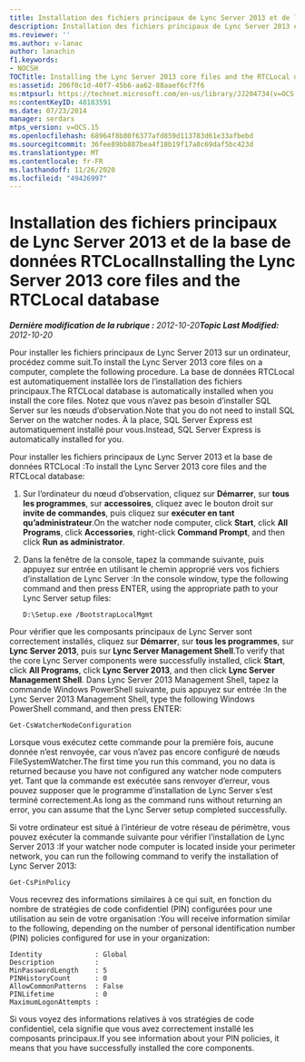 ```yaml
---
title: Installation des fichiers principaux de Lync Server 2013 et de la base de données RTCLocal
description: Installation des fichiers principaux de Lync Server 2013 et de la base de données RTCLocal.
ms.reviewer: ''
ms.author: v-lanac
author: lanachin
f1.keywords:
- NOCSH
TOCTitle: Installing the Lync Server 2013 core files and the RTCLocal database
ms:assetid: 206f0c1d-40f7-45b6-aa62-88aaef6cf7f6
ms:mtpsurl: https://technet.microsoft.com/en-us/library/JJ204734(v=OCS.15)
ms:contentKeyID: 48183591
ms.date: 07/23/2014
manager: serdars
mtps_version: v=OCS.15
ms.openlocfilehash: 68964f8b80f6377afd859d113783d61e33afbebd
ms.sourcegitcommit: 36fee89bb887bea4f18b19f17a8c69daf5bc423d
ms.translationtype: MT
ms.contentlocale: fr-FR
ms.lasthandoff: 11/26/2020
ms.locfileid: "49426997"
---
```

# <a name="installing-the-lync-server-2013-core-files-and-the-rtclocal-database"></a><span data-ttu-id="1de05-103">Installation des fichiers principaux de Lync Server 2013 et de la base de données RTCLocal</span><span class="sxs-lookup"><span data-stu-id="1de05-103">Installing the Lync Server 2013 core files and the RTCLocal database</span></span>

<div data-xmlns="http://www.w3.org/1999/xhtml">

<div class="topic" data-xmlns="http://www.w3.org/1999/xhtml" data-msxsl="urn:schemas-microsoft-com:xslt" data-cs="https://msdn.microsoft.com/">

<div data-asp="https://msdn2.microsoft.com/asp">



</div>

<div id="mainSection">

<div id="mainBody"><span data-ttu-id="1de05-104">

<span> </span></span><span class="sxs-lookup"><span data-stu-id="1de05-104">

<span> </span></span></span>

<span data-ttu-id="1de05-105">_**Dernière modification de la rubrique :** 2012-10-20_</span><span class="sxs-lookup"><span data-stu-id="1de05-105">_**Topic Last Modified:** 2012-10-20_</span></span>

<span data-ttu-id="1de05-106">Pour installer les fichiers principaux de Lync Server 2013 sur un ordinateur, procédez comme suit.</span><span class="sxs-lookup"><span data-stu-id="1de05-106">To install the Lync Server 2013 core files on a computer, complete the following procedure.</span></span> <span data-ttu-id="1de05-107">La base de données RTCLocal est automatiquement installée lors de l’installation des fichiers principaux.</span><span class="sxs-lookup"><span data-stu-id="1de05-107">The RTCLocal database is automatically installed when you install the core files.</span></span> <span data-ttu-id="1de05-108">Notez que vous n’avez pas besoin d’installer SQL Server sur les nœuds d’observation.</span><span class="sxs-lookup"><span data-stu-id="1de05-108">Note that you do not need to install SQL Server on the watcher nodes.</span></span> <span data-ttu-id="1de05-109">À la place, SQL Server Express est automatiquement installé pour vous.</span><span class="sxs-lookup"><span data-stu-id="1de05-109">Instead, SQL Server Express is automatically installed for you.</span></span>

<span data-ttu-id="1de05-110">Pour installer les fichiers principaux de Lync Server 2013 et la base de données RTCLocal :</span><span class="sxs-lookup"><span data-stu-id="1de05-110">To install the Lync Server 2013 core files and the RTCLocal database:</span></span>

1.  <span data-ttu-id="1de05-111">Sur l’ordinateur du nœud d’observation, cliquez sur **Démarrer**, sur **tous les programmes**, sur **accessoires**, cliquez avec le bouton droit sur **invite de commandes**, puis cliquez sur **exécuter en tant qu’administrateur**.</span><span class="sxs-lookup"><span data-stu-id="1de05-111">On the watcher node computer, click **Start**, click **All Programs**, click **Accessories**, right-click **Command Prompt**, and then click **Run as administrator**.</span></span>

2.  <span data-ttu-id="1de05-112">Dans la fenêtre de la console, tapez la commande suivante, puis appuyez sur entrée en utilisant le chemin approprié vers vos fichiers d’installation de Lync Server :</span><span class="sxs-lookup"><span data-stu-id="1de05-112">In the console window, type the following command and then press ENTER, using the appropriate path to your Lync Server setup files:</span></span>
    
        D:\Setup.exe /BootstrapLocalMgmt

<span data-ttu-id="1de05-113">Pour vérifier que les composants principaux de Lync Server sont correctement installés, cliquez sur **Démarrer**, sur **tous les programmes**, sur **Lync Server 2013**, puis sur **Lync Server Management Shell**.</span><span class="sxs-lookup"><span data-stu-id="1de05-113">To verify that the core Lync Server components were successfully installed, click **Start**, click **All Programs**, click **Lync Server 2013**, and then click **Lync Server Management Shell**.</span></span> <span data-ttu-id="1de05-114">Dans Lync Server 2013 Management Shell, tapez la commande Windows PowerShell suivante, puis appuyez sur entrée :</span><span class="sxs-lookup"><span data-stu-id="1de05-114">In the Lync Server 2013 Management Shell, type the following Windows PowerShell command, and then press ENTER:</span></span>

    Get-CsWatcherNodeConfiguration

<span data-ttu-id="1de05-115">Lorsque vous exécutez cette commande pour la première fois, aucune donnée n’est renvoyée, car vous n’avez pas encore configuré de nœuds FileSystemWatcher.</span><span class="sxs-lookup"><span data-stu-id="1de05-115">The first time you run this command, you no data is returned because you have not configured any watcher node computers yet.</span></span> <span data-ttu-id="1de05-116">Tant que la commande est exécutée sans renvoyer d’erreur, vous pouvez supposer que le programme d’installation de Lync Server s’est terminé correctement.</span><span class="sxs-lookup"><span data-stu-id="1de05-116">As long as the command runs without returning an error, you can assume that the Lync Server setup completed successfully.</span></span>

<span data-ttu-id="1de05-117">Si votre ordinateur est situé à l’intérieur de votre réseau de périmètre, vous pouvez exécuter la commande suivante pour vérifier l’installation de Lync Server 2013 :</span><span class="sxs-lookup"><span data-stu-id="1de05-117">If your watcher node computer is located inside your perimeter network, you can run the following command to verify the installation of Lync Server 2013:</span></span>

    Get-CsPinPolicy

<span data-ttu-id="1de05-118">Vous recevrez des informations similaires à ce qui suit, en fonction du nombre de stratégies de code confidentiel (PIN) configurées pour une utilisation au sein de votre organisation :</span><span class="sxs-lookup"><span data-stu-id="1de05-118">You will receive information similar to the following, depending on the number of personal identification number (PIN) policies configured for use in your organization:</span></span>

    Identity             : Global
    Description          :
    MinPasswordLength    : 5
    PINHistoryCount      : 0
    AllowCommonPatterns  : False
    PINLifetime          : 0
    MaximumLogonAttempts :

<span data-ttu-id="1de05-119">Si vous voyez des informations relatives à vos stratégies de code confidentiel, cela signifie que vous avez correctement installé les composants principaux.</span><span class="sxs-lookup"><span data-stu-id="1de05-119">If you see information about your PIN policies, it means that you have successfully installed the core components.</span></span>

<span data-ttu-id="1de05-120"></div>

<span> </span>

</div>

</div>

</span><span class="sxs-lookup"><span data-stu-id="1de05-120"></div>

<span> </span>

</div>

</div>

</span></span></div>

